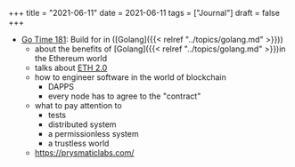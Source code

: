 +++
title = "2021-06-11"
date = 2021-06-11
tags = ["Journal"]
draft = false
+++

-   [Go Time 181](https://changelog.com/gotime/181): Build for in ([Golang]({{< relref "../topics/golang.md" >}}))
    -   about the benefits of [Golang]({{< relref "../topics/golang.md" >}})in the Ethereum world
    -   talks about [ETH 2.0](https://ethereum.org/en/eth2/)
    -   how to engineer software in the world of blockchain
        -   DAPPS
        -   every node has to agree to the "contract"
    -   what to pay attention to
        -   tests
        -   distributed system
        -   a permissionless system
        -   a trustless world
    -   <https://prysmaticlabs.com/>